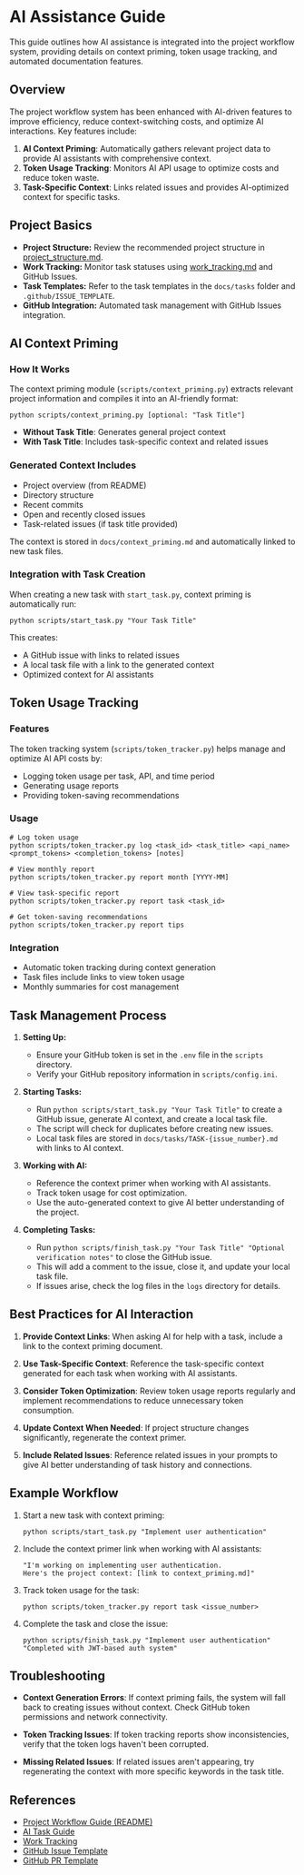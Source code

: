 # AI Assistance Guide

This guide outlines how AI assistance is integrated into the project workflow system, providing details on context priming, token usage tracking, and automated documentation features.

## Overview

The project workflow system has been enhanced with AI-driven features to improve efficiency, reduce context-switching costs, and optimize AI interactions. Key features include:

1. **AI Context Priming**: Automatically gathers relevant project data to provide AI assistants with comprehensive context.
2. **Token Usage Tracking**: Monitors AI API usage to optimize costs and reduce token waste.
3. **Task-Specific Context**: Links related issues and provides AI-optimized context for specific tasks.

## Project Basics

- **Project Structure:** Review the recommended project structure in [project_structure.md](project_structure.md).
- **Work Tracking:** Monitor task statuses using [work_tracking.md](work_tracking.md) and GitHub Issues.
- **Task Templates:** Refer to the task templates in the `docs/tasks` folder and `.github/ISSUE_TEMPLATE`.
- **GitHub Integration:** Automated task management with GitHub Issues integration.

## AI Context Priming

### How It Works

The context priming module (`scripts/context_priming.py`) extracts relevant project information and compiles it into an AI-friendly format:

```
python scripts/context_priming.py [optional: "Task Title"]
```

- **Without Task Title**: Generates general project context
- **With Task Title**: Includes task-specific context and related issues

### Generated Context Includes

- Project overview (from README)
- Directory structure
- Recent commits
- Open and recently closed issues
- Task-related issues (if task title provided)

The context is stored in `docs/context_priming.md` and automatically linked to new task files.

### Integration with Task Creation

When creating a new task with `start_task.py`, context priming is automatically run:

```
python scripts/start_task.py "Your Task Title"
```

This creates:
- A GitHub issue with links to related issues
- A local task file with a link to the generated context
- Optimized context for AI assistants

## Token Usage Tracking

### Features

The token tracking system (`scripts/token_tracker.py`) helps manage and optimize AI API costs by:

- Logging token usage per task, API, and time period
- Generating usage reports
- Providing token-saving recommendations

### Usage

```
# Log token usage
python scripts/token_tracker.py log <task_id> <task_title> <api_name> <prompt_tokens> <completion_tokens> [notes]

# View monthly report
python scripts/token_tracker.py report month [YYYY-MM]

# View task-specific report
python scripts/token_tracker.py report task <task_id>

# Get token-saving recommendations
python scripts/token_tracker.py report tips
```

### Integration

- Automatic token tracking during context generation
- Task files include links to view token usage
- Monthly summaries for cost management

## Task Management Process

1. **Setting Up:**
   - Ensure your GitHub token is set in the `.env` file in the `scripts` directory.
   - Verify your GitHub repository information in `scripts/config.ini`.

2. **Starting Tasks:**
   - Run `python scripts/start_task.py "Your Task Title"` to create a GitHub issue, generate AI context, and create a local task file.
   - The script will check for duplicates before creating new issues.
   - Local task files are stored in `docs/tasks/TASK-{issue_number}.md` with links to AI context.

3. **Working with AI:**
   - Reference the context primer when working with AI assistants.
   - Track token usage for cost optimization.
   - Use the auto-generated context to give AI better understanding of the project.

4. **Completing Tasks:**
   - Run `python scripts/finish_task.py "Your Task Title" "Optional verification notes"` to close the GitHub issue.
   - This will add a comment to the issue, close it, and update your local task file.
   - If issues arise, check the log files in the `logs` directory for details.

## Best Practices for AI Interaction

1. **Provide Context Links**: When asking AI for help with a task, include a link to the context priming document.

2. **Use Task-Specific Context**: Reference the task-specific context generated for each task when working with AI assistants.

3. **Consider Token Optimization**: Review token usage reports regularly and implement recommendations to reduce unnecessary token consumption.

4. **Update Context When Needed**: If project structure changes significantly, regenerate the context primer.

5. **Include Related Issues**: Reference related issues in your prompts to give AI better understanding of task history and connections.

## Example Workflow

1. Start a new task with context priming:
   ```
   python scripts/start_task.py "Implement user authentication"
   ```

2. Include the context primer link when working with AI assistants:
   ```
   "I'm working on implementing user authentication. 
   Here's the project context: [link to context_priming.md]"
   ```

3. Track token usage for the task:
   ```
   python scripts/token_tracker.py report task <issue_number>
   ```

4. Complete the task and close the issue:
   ```
   python scripts/finish_task.py "Implement user authentication" "Completed with JWT-based auth system"
   ```

## Troubleshooting

- **Context Generation Errors**: If context priming fails, the system will fall back to creating issues without context. Check GitHub token permissions and network connectivity.

- **Token Tracking Issues**: If token tracking reports show inconsistencies, verify that the token logs haven't been corrupted.

- **Missing Related Issues**: If related issues aren't appearing, try regenerating the context with more specific keywords in the task title.

## References

- [Project Workflow Guide (README)](../README.md)
- [AI Task Guide](ai_task_guide.md)
- [Work Tracking](work_tracking.md)
- [GitHub Issue Template](../.github/ISSUE_TEMPLATE/task.md)
- [GitHub PR Template](../.github/PULL_REQUEST_TEMPLATE.md)